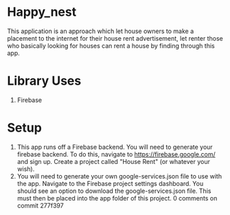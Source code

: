 # Happy_nest
This application is an approach which let house owners to make a placement to the internet for their house rent advertisement, let renter those who basically looking for houses can rent a house by finding through this app. 

# Library Uses

1. Firebase

# Setup
1. This app runs off a Firebase backend. You will need to generate your firebase backend. To do this, navigate to https://firebase.google.com/ and sign up. Create a project called 
"House Rent" (or whatever your wish).
2. You will need to generate your own google-services.json file to use with the app. Navigate to the Firebase project settings dashboard. You should see an option to download the 
google-services.json file. This must then be placed into the app folder of this project. 
0 comments on commit 277f397
